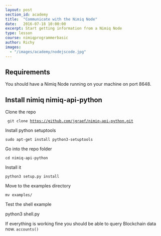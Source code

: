 ```yaml
---
layout: post
section_id: academy
title:  "Communicate with the Nimiq Node"
date:   2016-07-18 10:00:00
excerpt: Start getting information from a Nimiq Node
type: lesson
course: nimiqprogrammerbasic
author: Richy
images: 
  - "/images/academy/nodejscode.jpg"
---
```


## Requirements

You should have a Nimiq Node running on your machine on port 8648. 

## Install nimiq nimiq-api-python

Clone the repo

<code> git clone https://github.com/jgraef/nimiq-api-python.git</code>

Install python setuptools

<code>sudo apt-get install python3-setuptools</code>

Go into the repo folder

<code>cd nimiq-api-python</code>

Install it

<code>python3 setup.py install</code>

Move to the examples directory

<code>mv examples/</code>

Test the shell example

python3 shell.py

If everything is working fine you should be able to query Blockchain data now.
<code>accounts()</code>
